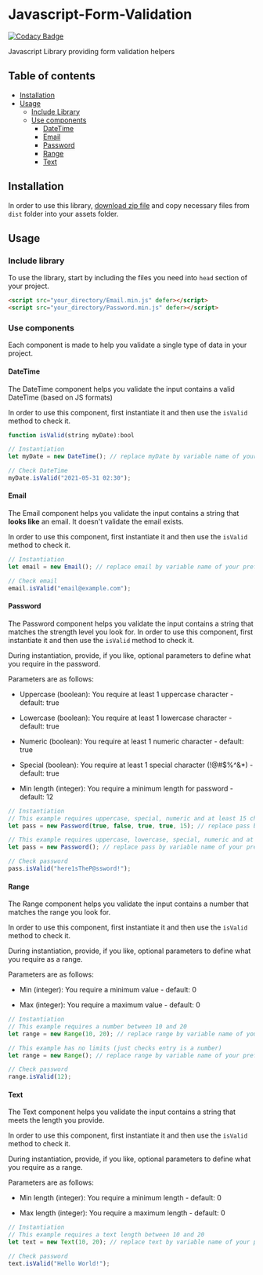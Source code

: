 # Javascript-Form-Validation

[![Codacy Badge](https://api.codacy.com/project/badge/Grade/c08895cbfc4d4f47857214781ad0010a)](https://app.codacy.com/gh/NouvelleTechno/Javascript-Form-Validation?utm_source=github.com&utm_medium=referral&utm_content=NouvelleTechno/Javascript-Form-Validation&utm_campaign=Badge_Grade_Settings)

Javascript Library providing form validation helpers

## Table of contents
- [Installation](#installation)
- [Usage](#usage)
  - [Include Library](#include-library)
  - [Use components](#use-components)
    - [DateTime](#datetime)
    - [Email](#email)
    - [Password](#password)
    - [Range](#range)
    - [Text](#text)
## Installation
In order to use this library, [download zip file](https://github.com/NouvelleTechno/Javascript-Form-Validation/releases) and copy necessary files from `dist` folder into your assets folder.

## Usage
### Include library
To use the library, start by including the files you need into `head` section of your project.
```html
<script src="your_directory/Email.min.js" defer></script>
<script src="your_directory/Password.min.js" defer></script>
```
### Use components
Each component is made to help you validate a single type of data in your project.

#### DateTime
The DateTime component helps you validate the input contains a valid DateTime (based on JS formats)

In order to use this component, first instantiate it and then use the `isValid` method to check it.

```javascript
function isValid(string myDate):bool
```

```javascript
// Instantiation
let myDate = new DateTime(); // replace myDate by variable name of your preference

// Check DateTime
myDate.isValid("2021-05-31 02:30");
```
#### Email
The Email component helps you validate the input contains a string that **looks like** an email. It doesn't validate the email exists.

In order to use this component, first instantiate it and then use the `isValid` method to check it.

```javascript
// Instantiation
let email = new Email(); // replace email by variable name of your preference

// Check email
email.isValid("email@example.com");
```
#### Password
The Password component helps you validate the input contains a string that matches the strength level you look for.
In order to use this component, first instantiate it and then use the `isValid` method to check it.

During instantiation, provide, if you like, optional parameters to define what you require in the password. 

Parameters are as follows:

-  Uppercase (boolean): You require at least 1 uppercase character - default: true

-  Lowercase (boolean): You require at least 1 lowercase character - default: true

-  Numeric (boolean): You require at least 1 numeric character - default: true

-  Special (boolean): You require at least 1 special character (!@#$%^&*) - default: true

-  Min length (integer): You require a minimum length for password - default: 12

```javascript
// Instantiation
// This example requires uppercase, special, numeric and at least 15 characters
let pass = new Password(true, false, true, true, 15); // replace pass by variable name of your preference

// This example requires uppercase, lowercase, special, numeric and at least 12 characters
let pass = new Password(); // replace pass by variable name of your preference

// Check password
pass.isValid("here1sTheP@ssword!");
```
#### Range
The Range component helps you validate the input contains a number that matches the range you look for.

In order to use this component, first instantiate it and then use the `isValid` method to check it.

During instantiation, provide, if you like, optional parameters to define what you require as a range. 

Parameters are as follows:

-  Min (integer): You require a minimum value - default: 0

-  Max (integer): You require a maximum value - default: 0

```javascript
// Instantiation
// This example requires a number between 10 and 20
let range = new Range(10, 20); // replace range by variable name of your preference

// This example has no limits (just checks entry is a number)
let range = new Range(); // replace range by variable name of your preference

// Check password
range.isValid(12);
```
#### Text
The Text component helps you validate the input contains a string that meets the length you provide.

In order to use this component, first instantiate it and then use the `isValid` method to check it.

During instantiation, provide, if you like, optional parameters to define what you require as a range. 

Parameters are as follows:

-  Min length (integer): You require a minimum length - default: 0

-  Max length (integer): You require a maximum length - default: 0

```javascript
// Instantiation
// This example requires a text length between 10 and 20
let text = new Text(10, 20); // replace text by variable name of your preference

// Check password
text.isValid("Hello World!");
```
